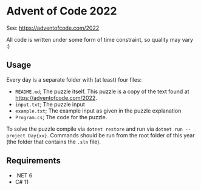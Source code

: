 # Advent of Code 2022

See: https://adventofcode.com/2022

All code is written under some form of time constraint, so quality may vary :)

## Usage 
Every day is a separate folder with (at least) four files:
- `README.md`; The puzzle itself. This puzzle is a copy of the text found at https://adventofcode.com/2022.
- `input.txt`; The puzzle input
- `example.txt`; The example input as given in the puzzle explanation
- `Program.cs`; The code for the puzzle.

To solve the puzzle compile via `dotnet restore` and run via `dotnet run --project Day{xx}`. Commands should be run from the root folder of this year (the folder that contains the `.sln` file).

## Requirements
- .NET 6
- C# 11
